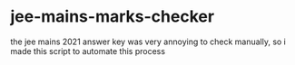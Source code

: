 # jee-mains-marks-checker
the jee mains 2021 answer key was very annoying to check manually, so i made this script to automate this process
